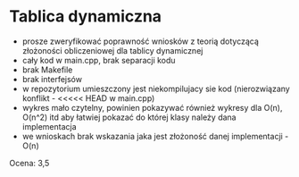 # Tablica dynamiczna

- prosze zweryfikować poprawność wniosków z teorią dotyczącą złożoności obliczeniowej dla tablicy dynamicznej
- cały kod w main.cpp, brak separacji kodu
- brak Makefile
- brak interfejsów
- w repozytorium umieszczony jest niekompilujacy sie kod (nierozwiązany konflikt - <<<<< HEAD w main.cpp)
- wykres mało czytelny, powinien pokazywać również wykresy dla O(n), O(n^2) itd aby łatwiej pokazać do której klasy należy dana implementacja
- we wnioskach brak wskazania jaka jest złożoność danej implementacji - O(n)

Ocena: 3,5

